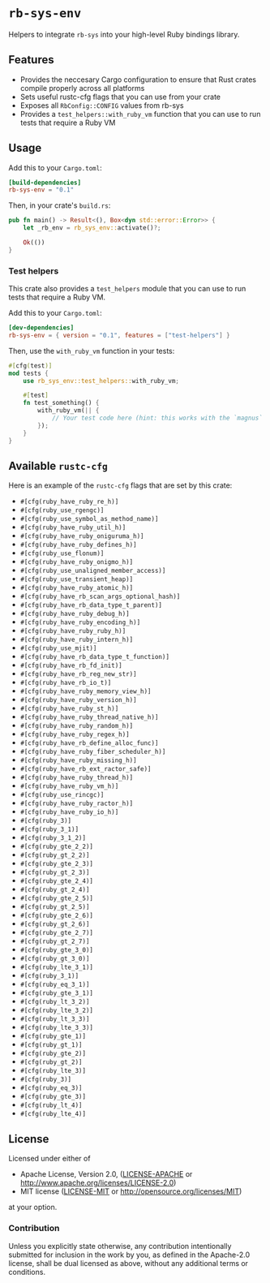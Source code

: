 # `rb-sys-env`

Helpers to integrate `rb-sys` into your high-level Ruby bindings library.

## Features

- Provides the neccesary Cargo configuration to ensure that Rust crates compile properly across all platforms
- Sets useful rustc-cfg flags that you can use from your crate
- Exposes all `RbConfig::CONFIG` values from rb-sys
- Provides a `test_helpers::with_ruby_vm` function that you can use to run tests that require a Ruby VM

## Usage

Add this to your `Cargo.toml`:

```toml
[build-dependencies]
rb-sys-env = "0.1"
```

Then, in your crate's `build.rs`:

```rust
pub fn main() -> Result<(), Box<dyn std::error::Error>> {
    let _rb_env = rb_sys_env::activate()?;

    Ok(())
}
```

### Test helpers

This crate also provides a `test_helpers` module that you can use to run tests that require a Ruby VM.

Add this to your `Cargo.toml`:

```toml
[dev-dependencies]
rb-sys-env = { version = "0.1", features = ["test-helpers"] }
```

Then, use the `with_ruby_vm` function in your tests:

```rust
#[cfg(test)]
mod tests {
    use rb_sys_env::test_helpers::with_ruby_vm;

    #[test]
    fn test_something() {
        with_ruby_vm(|| {
            // Your test code here (hint: this works with the `magnus` crate, too!)
        });
    }
}
```

## Available `rustc-cfg`

Here is an example of the `rustc-cfg` flags that are set by this crate:

- `#[cfg(ruby_have_ruby_re_h)]`
- `#[cfg(ruby_use_rgengc)]`
- `#[cfg(ruby_use_symbol_as_method_name)]`
- `#[cfg(ruby_have_ruby_util_h)]`
- `#[cfg(ruby_have_ruby_oniguruma_h)]`
- `#[cfg(ruby_have_ruby_defines_h)]`
- `#[cfg(ruby_use_flonum)]`
- `#[cfg(ruby_have_ruby_onigmo_h)]`
- `#[cfg(ruby_use_unaligned_member_access)]`
- `#[cfg(ruby_use_transient_heap)]`
- `#[cfg(ruby_have_ruby_atomic_h)]`
- `#[cfg(ruby_have_rb_scan_args_optional_hash)]`
- `#[cfg(ruby_have_rb_data_type_t_parent)]`
- `#[cfg(ruby_have_ruby_debug_h)]`
- `#[cfg(ruby_have_ruby_encoding_h)]`
- `#[cfg(ruby_have_ruby_ruby_h)]`
- `#[cfg(ruby_have_ruby_intern_h)]`
- `#[cfg(ruby_use_mjit)]`
- `#[cfg(ruby_have_rb_data_type_t_function)]`
- `#[cfg(ruby_have_rb_fd_init)]`
- `#[cfg(ruby_have_rb_reg_new_str)]`
- `#[cfg(ruby_have_rb_io_t)]`
- `#[cfg(ruby_have_ruby_memory_view_h)]`
- `#[cfg(ruby_have_ruby_version_h)]`
- `#[cfg(ruby_have_ruby_st_h)]`
- `#[cfg(ruby_have_ruby_thread_native_h)]`
- `#[cfg(ruby_have_ruby_random_h)]`
- `#[cfg(ruby_have_ruby_regex_h)]`
- `#[cfg(ruby_have_rb_define_alloc_func)]`
- `#[cfg(ruby_have_ruby_fiber_scheduler_h)]`
- `#[cfg(ruby_have_ruby_missing_h)]`
- `#[cfg(ruby_have_rb_ext_ractor_safe)]`
- `#[cfg(ruby_have_ruby_thread_h)]`
- `#[cfg(ruby_have_ruby_vm_h)]`
- `#[cfg(ruby_use_rincgc)]`
- `#[cfg(ruby_have_ruby_ractor_h)]`
- `#[cfg(ruby_have_ruby_io_h)]`
- `#[cfg(ruby_3)]`
- `#[cfg(ruby_3_1)]`
- `#[cfg(ruby_3_1_2)]`
- `#[cfg(ruby_gte_2_2)]`
- `#[cfg(ruby_gt_2_2)]`
- `#[cfg(ruby_gte_2_3)]`
- `#[cfg(ruby_gt_2_3)]`
- `#[cfg(ruby_gte_2_4)]`
- `#[cfg(ruby_gt_2_4)]`
- `#[cfg(ruby_gte_2_5)]`
- `#[cfg(ruby_gt_2_5)]`
- `#[cfg(ruby_gte_2_6)]`
- `#[cfg(ruby_gt_2_6)]`
- `#[cfg(ruby_gte_2_7)]`
- `#[cfg(ruby_gt_2_7)]`
- `#[cfg(ruby_gte_3_0)]`
- `#[cfg(ruby_gt_3_0)]`
- `#[cfg(ruby_lte_3_1)]`
- `#[cfg(ruby_3_1)]`
- `#[cfg(ruby_eq_3_1)]`
- `#[cfg(ruby_gte_3_1)]`
- `#[cfg(ruby_lt_3_2)]`
- `#[cfg(ruby_lte_3_2)]`
- `#[cfg(ruby_lt_3_3)]`
- `#[cfg(ruby_lte_3_3)]`
- `#[cfg(ruby_gte_1)]`
- `#[cfg(ruby_gt_1)]`
- `#[cfg(ruby_gte_2)]`
- `#[cfg(ruby_gt_2)]`
- `#[cfg(ruby_lte_3)]`
- `#[cfg(ruby_3)]`
- `#[cfg(ruby_eq_3)]`
- `#[cfg(ruby_gte_3)]`
- `#[cfg(ruby_lt_4)]`
- `#[cfg(ruby_lte_4)]`

## License

Licensed under either of

- Apache License, Version 2.0, ([LICENSE-APACHE](LICENSE-APACHE) or http://www.apache.org/licenses/LICENSE-2.0)
- MIT license ([LICENSE-MIT](LICENSE-MIT) or http://opensource.org/licenses/MIT)

at your option.

### Contribution

Unless you explicitly state otherwise, any contribution intentionally submitted for inclusion in the work by you, as
defined in the Apache-2.0 license, shall be dual licensed as above, without any additional terms or conditions.
